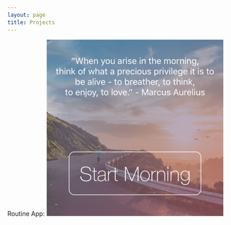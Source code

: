 ```yaml
---
layout: page
title: Projects
---
```


Routine App:
![Routines App](/images/routines.png)

<!-- Routines
True BU Website
Productify
Global Appathon
Plymouth Taskforce
Yo Coin
IAWA -->